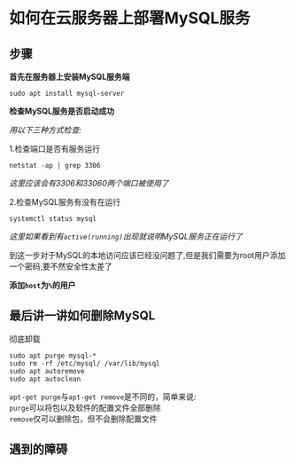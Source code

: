 # 如何在云服务器上部署MySQL服务

## **步骤**

**首先在服务器上安装MySQL服务端**

```
sudo apt install mysql-server
```


**检查MySQL服务是否启动成功**

*用以下三种方式检查:*

1.检查端口是否有服务运行
```
netstat -ap | grep 3306
```

*这里应该会有3306和33060两个端口被使用了*



2.检查MySQL服务有没有在运行</br>

``` 
systemctl status mysql
```

*这里如果看到有`active(running)`出现就说明MySQL服务正在运行了*

到这一步对于MySQL的本地访问应该已经没问题了,但是我们需要为root用户添加一个密码,要不然安全性太差了

**添加`host`为`%`的用户**
## **最后讲一讲如何删除MySQL**

彻底卸载
```
sudo apt purge mysql-*
sudo rm -rf /etc/mysql/ /var/lib/mysql
sudo apt autoremove
sudo apt autoclean
```
`apt-get purge`与`apt-get remove`是不同的，简单来说:</br>
`purge`可以将包以及软件的配置文件全部删除</br>
`remove`仅可以删除包，但不会删除配置文件</br>
## **遇到的障碍** </br>